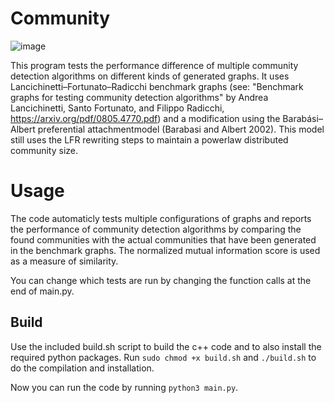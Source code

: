 # Community
![image](https://user-images.githubusercontent.com/16082928/120901139-5798cf80-c639-11eb-8ccd-460fa25a577c.png)


This program tests the performance difference of multiple community detection algorithms on different kinds of generated graphs. It uses Lancichinetti–Fortunato–Radicchi benchmark graphs (see: "Benchmark graphs for testing community detection algorithms" by Andrea Lancichinetti, Santo Fortunato, and Filippo Radicchi, https://arxiv.org/pdf/0805.4770.pdf) and a modification using the Barabási–Albert preferential attachmentmodel (Barabasi and Albert 2002). This model still uses the LFR rewriting steps to maintain a powerlaw distributed community size.

# Usage
The code automaticly tests multiple configurations of graphs and reports the performance of community detection algorithms by comparing the found communities with the actual communities that have been generated in the benchmark graphs. The normalized mutual information score is used as a measure of similarity.

You can change which tests are run by changing the function calls at the end of main.py.

## Build

Use the included build.sh script to build the c++ code and to also install the required python packages. Run
`sudo chmod +x build.sh` and `./build.sh` to do the compilation and installation.


Now you can run the code by running `python3 main.py`.
